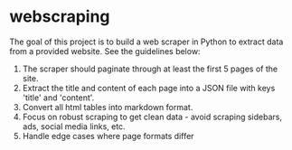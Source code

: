 # webscraping
The goal of this project is to build a web scraper in Python to extract data from a provided 
website.  See the guidelines below:
1. The scraper should paginate through at least the first 5 pages of the site.
2. Extract the title and content of each page into a JSON file with keys 'title' and 
'content'.
3. Convert all html tables into markdown format. 
4. Focus on robust scraping to get clean data - avoid scraping sidebars, ads, social 
media links, etc.
5. Handle edge cases where page formats differ
